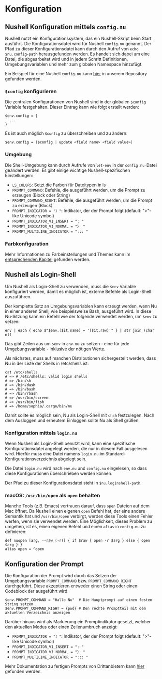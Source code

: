 # Konfiguration

## Nushell Konfiguration mittels `config.nu`

Nushell nutzt ein Konfigurationssystem, das ein Nushell-Skript beim Start ausführt. Die Konfigurationsdatei wird für Nushell `config.nu` genannt. Der Pfad zu dieser Konfigurationsdatei kann durch den Aufruf von `echo $nu.config-path` herausgefunden werden. Es handelt sich dabei um eine Datei, die abgearbeitet wird und in jedem Schritt Definitionen, Umgebungsvariablen und mehr zum globalen Namespace hinzufügt.

Ein Beispiel für eine Nushell `config.nu` kann [hier](https://github.com/nushell/nushell/blob/main/crates/nu-utils/src/sample_config/default_config.nu) in unserem Repository gefunden werden.

### `$config` konfigurieren

Die zentralen Konfigurationen von Nushell sind in der globalen `$config` Variable festgehalten. Dieser Eintrag kann wie folgt erstellt werden:

```nu
$env.config = {
  ...
}
```

Es ist auch möglich `$config` zu überschreiben und zu ändern:

```nu
$env.config = ($config | update <field name> <field value>)
```

### Umgebung

Die Shell-Umgebung kann durch Aufrufe von `let-env` in der `config.nu`-Datei geändert werden. Es gibt einige wichtige Nushell-spezifischen Einstellungen:

- `LS_COLORS`: Setzt die Farben für Dateitypen in ls
- `PROMPT_COMMAND`: Befehle, die ausgeführt werden, um die Prompt zu erzeugen (Block oder String)
- `PROMPT_COMMAND_RIGHT`: Befehle, die ausgeführt werden, um die Prompt zu erzeugen (Block)
- `PROMPT_INDICATOR = "〉"`: Indikator, der der Prompt folgt (default: ">"-like Unicode symbol)
- `PROMPT_INDICATOR_VI_INSERT = ": "`
- `PROMPT_INDICATOR_VI_NORMAL = "〉 "`
- `PROMPT_MULTILINE_INDICATOR = "::: "`

### Farbkonfiguration

Mehr Informationen zu Farbeinstellungen und Themes kann im [entsprechenden Kapitel](/book/coloring_and_theming.md) gefunden werden.

## Nushell als Login-Shell

Um Nushell als Login-Shell zu verwenden, muss die `$env` Variable konfiguriert werden, damit es möglich ist, externe Befehle als Login-Shell auszuführen.

Der komplette Satz an Umgebungsvariablen kann erzeugt werden, wenn Nu in einer anderen Shell, wie beispielsweise Bash, ausgeführt wird. In diese Nu-Sitzung kann ein Befehl wie der folgende verwendet werden, um `$env` zu setzen:

```nu
env | each { echo $"$env.($it.name) = '($it.raw)'" } | str join (char nl)
```

Das gibt Zeilen aus um `$env` in `env.nu` zu setzen - eine für jede Umgebungsvariable - inklusive der nötigen Werte.

Als nächstes, muss auf manchen Distributionen sichergestellt werden, dass Nu in der Liste der Shells in /etc/shells ist:

```nu
cat /etc/shells
# => # /etc/shells: valid login shells
# => /bin/sh
# => /bin/dash
# => /bin/bash
# => /bin/rbash
# => /usr/bin/screen
# => /usr/bin/fish
# => /home/sophia/.cargo/bin/nu
```

Damit sollte es möglich sein, Nu als Login-Shell mit `chsh` festzulegen. Nach dem Ausloggen und erneutem Einloggen sollte Nu als Shell grüßen.

### Konfiguration mittels `login.nu`

Wenn Nushell als Login-Shell benutzt wird, kann eine spezifische Konfigurationsdatei angelegt werden, die nur in diesem Fall ausgelesen wird. Hierfür muss eine Datei namens `login.nu` im Standard-Konfigurationsverzeichnis abgelegt sein.

Die Datei `login.nu` wird nach `env.nu` und `config.nu` eingelesen, so dass diese Konfigurationen überschrieben werden können.

Der Pfad zu dieser Konfigurationsdatei steht in `$nu.loginshell-path`.

### macOS: `/usr/bin/open` als `open` behalten

Manche Tools (z.B. Emacs) vertrauen darauf, dass `open` Dateien auf dem Mac öffnet.
Da Nushell einen eigenen `open` Befehl hat, der eine andere Semantik hat und `/usr/bin/open` verbirgt, werden diese Tools einen Fehler werfen, wenn sie verwendet werden.
Eine Möglichkeit, dieses Problem zu umgehen, ist es, einen eigenen Befehl und einen `alias` in `config.nu` zu definieren:

```nu
def nuopen [arg, --raw (-r)] { if $raw { open -r $arg } else { open $arg } }
alias open = ^open
```

## Konfiguration der Prompt

Die Konfiguration der Prompt wird durch das Setzen der Umgebungsvariable `PROMPT_COMMAND` bzw. `PROMPT_COMMAND_RIGHT` durchgeführt.
Diese akzeptieren entweder einen String oder einen Codeblock der ausgeführt wird.

```nu
$env.PROMPT_COMMAND = "Hallo Nu"  # Die Hauptprompt auf einen festen String setzen
$env.PROMPT_COMMAND_RIGHT = {pwd} # Den rechte Promptteil mit dem aktuellen Verzeichnis anzeigen
```

Darüber hinaus wird als Markierung ein Promptindikator gesetzt, welcher den aktuellen Modus oder einen Zeilenumbruch anzeigt:

- `PROMPT_INDICATOR = "〉"`: Indikator, der der Prompt folgt (default: ">"-like Unicode symbol)
- `PROMPT_INDICATOR_VI_INSERT = ": "`
- `PROMPT_INDICATOR_VI_NORMAL = "〉 "`
- `PROMPT_MULTILINE_INDICATOR = "::: "`

Mehr Dokumentation zu fertigen Prompts von Drittanbietern kann [hier](3rdpartyprompts.md) gefunden werden.
